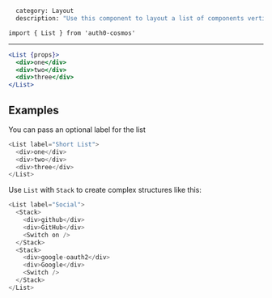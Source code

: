 ```meta
  category: Layout
  description: "Use this component to layout a list of components vertically"
```

`import { List } from 'auth0-cosmos'`

---

```jsx
<List {props}>
  <div>one</div>
  <div>two</div>
  <div>three</div>
</List>
```

## Examples

You can pass an optional label for the list

```js
<List label="Short List">
  <div>one</div>
  <div>two</div>
  <div>three</div>
</List>
```

Use `List` with `Stack` to create complex structures like this:

```js
<List label="Social">
  <Stack>
    <div>github</div>
    <div>GitHub</div>
    <Switch on />
  </Stack>
  <Stack>
    <div>google-oauth2</div>
    <div>Google</div>
    <Switch />
  </Stack>
</List>
```
